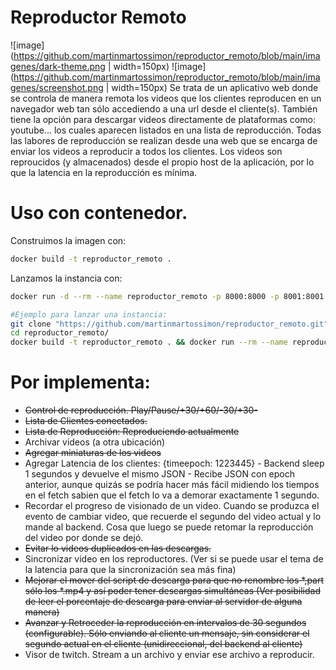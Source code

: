 # Reproductor Remoto
![image](https://github.com/martinmartossimon/reproductor_remoto/blob/main/imagenes/dark-theme.png | width=150px)
![image](https://github.com/martinmartossimon/reproductor_remoto/blob/main/imagenes/screenshot.png | width=150px)
Se trata de un aplicativo web donde se controla de manera remota los videos que los clientes reproducen en un navegador web tan sólo accediendo a una url desde el cliente(s). También tiene la opción para descargar videos directamente de plataformas como: youtube... los cuales aparecen listados en una lista de reproducción. Todas las labores de reproducción se realizan desde una web que se encarga de enviar los videos a reproducir a todos los clientes.
Los videos son reproucidos (y almacenados) desde el propio host de la aplicación, por lo que la latencia en la reproducción es mínima.


# Uso con contenedor.
Construimos la imagen con:  
```bash
docker build -t reproductor_remoto .
```

Lanzamos la instancia con:  
```bash
docker run -d --rm --name reproductor_remoto -p 8000:8000 -p 8001:8001 -v $(pwd)/contenido:/app/contenido reproductor_remoto

#Ejemplo para lanzar una instancia:
git clone "https://github.com/martinmartossimon/reproductor_remoto.git"
cd reproductor_remoto/
docker build -t reproductor_remoto . && docker run --rm --name reproductor_remoto -p 8000:8000 -p 8001:8001 -v $(pwd)/contenido:/app/contenido reproductor_remoto
```

# Por implementa:
- ~~Control de reproducción. Play/Pause/+30/+60/-30/+30-~~
- ~~Lista de Clientes conectados.~~
- ~~Lista de Reproducción: Reproduciendo actualmente~~
- Archivar videos (a otra ubicación)
- ~~Agregar miniaturas de los videos~~
- Agregar Latencia de los clientes: {timeepoch: 1223445} - Backend sleep 1 segundos y devuelve el mismo JSON - Recibe JSON con epoch anterior, aunque quizás se podría hacer más fácil midiendo los tiempos en el fetch sabien que el fetch lo va a demorar exactamente 1 segundo.
- Recordar el progreso de visionado de un video. Cuando se produzca el evento de cambiar video, que recuerde el segundo del video actual y lo mande al backend. Cosa que luego se puede retomar la reproducción del video por donde se dejó.
- ~~Evitar lo videos duplicados en las descargas.~~
- Sincronizar video en los reproductores. (Ver si se puede usar el tema de la latencia para que la sincronización sea más fina)
- ~~Mejorar el mover del script de descarga para que no renombre los *,part sólo los *.mp4 y así poder tener descargas simultáneas (Ver posibilidad de leer el porcentaje de descarga para enviar al servidor de alguna manera)~~
- ~~Avanzar y Retroceder la reproducción en intervalos de 30 segundos (configurable). Sólo enviando al cliente un mensaje, sin considerar el segundo actual en el cliente (unidireccional, del backend al cliente)~~
- Visor de twitch. Stream a un archivo y enviar ese archivo a reproducir.
